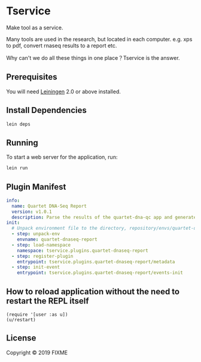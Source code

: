 # Tservice

Make tool as a service.

Many tools are used in the research, but located in each computer. e.g. xps to pdf, convert rnaseq results to a report etc. 

Why can't we do all these things in one place？Tservice is the answer.

## Prerequisites

You will need [Leiningen][1] 2.0 or above installed.

[1]: https://github.com/technomancy/leiningen

## Install Dependencies

```bash
lein deps
```

## Running

To start a web server for the application, run:

```bash
lein run 
```

## Plugin Manifest

```yaml
info:
  name: Quartet DNA-Seq Report
  version: v1.0.1
  description: Parse the results of the quartet-dna-qc app and generate the report.
init:
  # Unpack environment file to the directory, repository/envs/quartet-dnaseq-report
  - step: unpack-env
    envname: quartet-dnaseq-report
  - step: load-namespace
    namespace: tservice.plugins.quartet-dnaseq-report
  - step: register-plugin
    entrypoint: tservice.plugins.quartet-dnaseq-report/metadata
  - step: init-event
    entrypoint: tservice.plugins.quartet-dnaseq-report/events-init
```

## How to reload application without the need to restart the REPL itself

```
(require '[user :as u])
(u/restart)
```

## License

Copyright © 2019 FIXME
